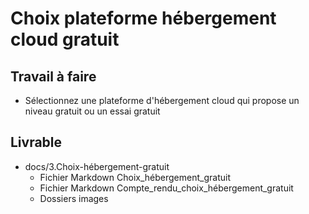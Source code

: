# Choix plateforme hébergement cloud gratuit

## Travail à faire
- Sélectionnez une plateforme d'hébergement cloud qui propose un niveau gratuit ou un essai gratuit

## Livrable
- docs/3.Choix-hébergement-gratuit
  - Fichier Markdown Choix_hébergement_gratuit
  - Fichier Markdown Compte_rendu_choix_hébergement_gratuit
  - Dossiers images
